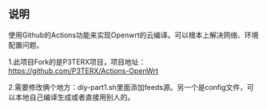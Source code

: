
## 说明

使用Github的Actions功能来实现Openwrt的云编译。可以根本上解决网络、环境配置问题。

1.此项目Fork的是P3TERX项目，项目地址：https://github.com/P3TERX/Actions-OpenWrt

2.需要修改俩个地方：diy-part1.sh里面添加feeds源。另一个是config文件，可以本地自己编译生成或者直接用别人的。
